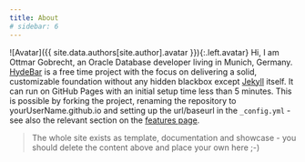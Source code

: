 ```yaml
---
title: About
# sidebar: 6
---
```


![Avatar]({{ site.data.authors[site.author].avatar }}){:.left.avatar} Hi, I am Ottmar Gobrecht, an Oracle Database developer living in Munich, Germany. [HydeBar][2] is a free time project with the focus on delivering a solid, customizable foundation without any hidden blackbox except [Jekyll][1] itself. It can run on GitHub Pages with an initial setup time less than 5 minutes. This is possible by forking the project, renaming the repository to yourUserName.github.io and setting up the url/baseurl in the `_config.yml` - see also the relevant section on the [features page]({{site.baseurl}}/features#quickstart-online-in-5-minutes).

> The whole site exists as template, documentation and showcase - you should delete the content above and place your own here ;-)

[1]: https://jekyllrb.com
[2]: https://github.com/ogobrecht/hydebar
